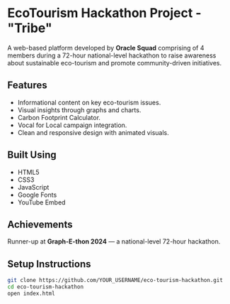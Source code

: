 #  EcoTourism Hackathon Project - "Tribe"

A web-based platform developed by **Oracle Squad** comprising of 4 members during a 72-hour national-level hackathon to raise awareness about sustainable eco-tourism and promote community-driven initiatives.


##  Features
- Informational content on key eco-tourism issues.
- Visual insights through graphs and charts.
- Carbon Footprint Calculator.
- Vocal for Local campaign integration.
- Clean and responsive design with animated visuals.

##  Built Using
- HTML5
- CSS3
- JavaScript
- Google Fonts
- YouTube Embed

##  Achievements
 Runner-up at **Graph-E-thon 2024** — a national-level 72-hour hackathon.


##  Setup Instructions

```bash
git clone https://github.com/YOUR_USERNAME/eco-tourism-hackathon.git
cd eco-tourism-hackathon
open index.html
```
